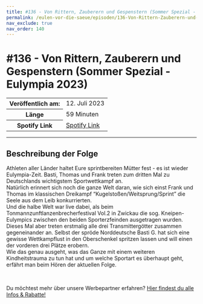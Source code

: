 ```yaml
---
title: #136 - Von Rittern, Zauberern und Gespenstern (Sommer Spezial - Eulympia 2023)
permalink: /eulen-vor-die-saeue/episoden/136-Von-Rittern-Zauberern-und-Gespenstern-Sommer-Spezial-Eulympia-2023
nav_exclude: true
nav_order: 140
---
```


# #136 - Von Rittern, Zauberern und Gespenstern (Sommer Spezial - Eulympia 2023)
<table class="resp-table dcf-table dcf-table-responsive dcf-table-bordered dcf-table-striped dcf-w-100%">
                    <tbody>
                        <tr>
                            <th scope="row">Veröffentlich am:</th>
                            <td data-label="Veröffentlich am:">12. Juli 2023</td>
                        </tr>
                        <tr>
                            <th scope="row">Länge </th>
                            <td data-label="Länge ">59 Minuten</td>
                        </tr><tr>
                                <th scope="row">Spotify Link</th>
                                <td data-label="Spotify Link"><a href="https://open.spotify.com/episode/4cHMzHid0zogPhFXSuIfgh">Spotify Link</a></td>
                            </tr></tbody>
                </table>

***

## Beschreibung der Folge

<div>
<p>Athleten aller Länder haltet Eure sprintbereiten Mütter fest - es ist wieder Eulympia-Zeit. Basti, Thomas und Frank treten zum dritten Mal zu Deutschlands wichtigstem Sportwettkampf an.<br/>Natürlich erinnert sich noch die ganze Welt daran, wie sich einst Frank und Thomas im klassischen Dreikampf “Kugelstoßen/Weitsprung/Sprint” die Seele aus dem Leib konkurrierten.<br/>Und die halbe Welt war live dabei, als beim Tonmannzunftlanzenbrecherfestival Vol.2 in Zwickau die sog. Kneipen-Eulympics zwischen den beiden Sporterzfeinden ausgetragen wurden. <br/>Dieses Mal aber treten erstmalig alle drei Transmittergötter zusammen gegeneinander an. Selbst der spröde Norddeutsche Basti G. hat sich eine gewisse Wettkampflust in den Oberschenkel spritzen lassen und will einen der vorderen drei Plätze erobern. <br/>Wie das genau ausgeht, was das Ganze mit einem weiteren Kindheitstrauma zu tun hat und um welche Sportart es überhaupt geht, erfährt man beim Hören der aktuellen Folge.</p><br/><p>Du möchtest mehr über unsere Werbepartner erfahren? <a href="https://linktr.ee/EulenvordieSaeue" rel="nofollow">Hier findest du alle Infos &amp; Rabatte!</a></p>  
</div>


